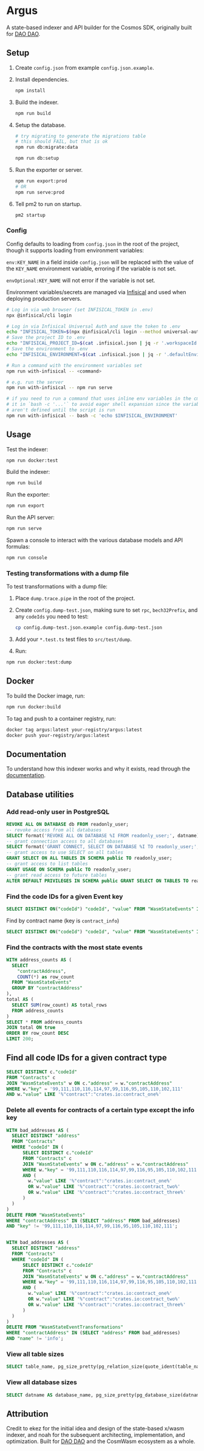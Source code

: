 # Argus

A state-based indexer and API builder for the Cosmos SDK, originally built for
[DAO DAO](https://daodao.zone).

## Setup

1. Create `config.json` from example `config.json.example`.

2. Install dependencies.

   ```bash
   npm install
   ```

3. Build the indexer.

   ```bash
   npm run build
   ```

4. Setup the database.

   ```bash
   # try migrating to generate the migrations table
   # this should FAIL, but that is ok
   npm run db:migrate:data

   npm run db:setup
   ```

5. Run the exporter or server.

   ```bash
   npm run export:prod
   # OR
   npm run serve:prod
   ```

6. Tell pm2 to run on startup.

   ```bash
   pm2 startup
   ```

### Config

Config defaults to loading from `config.json` in the root of the project, though
it supports loading from environment variables:

`env:KEY_NAME` in a field inside `config.json` will be replaced with the value of
the `KEY_NAME` environment variable, erroring if the variable is not set.

`envOptional:KEY_NAME` will not error if the variable is not set.

Environment variables/secrets are managed via
[Infisical](https://infisical.com) and used when deploying production servers.

```bash
# Log in via web browser (set INFISICAL_TOKEN in .env)
npx @infisical/cli login

# Log in via Infisical Universal Auth and save the token to .env
echo "INFISICAL_TOKEN=$(npx @infisical/cli login --method universal-auth --client-id <client-id> --client-secret <client-secret> --plain)" >> .env
# Save the project ID to .env
echo "INFISICAL_PROJECT_ID=$(cat .infisical.json | jq -r '.workspaceId')" >> .env
# Save the environment to .env
echo "INFISICAL_ENVIRONMENT=$(cat .infisical.json | jq -r '.defaultEnvironment')" >> .env

# Run a command with the environment variables set
npm run with-infisical -- <command>

# e.g. run the server
npm run with-infisical -- npm run serve

# if you need to run a command that uses inline env variables in the cmd, wrap
# it in `bash -c '...'` to avoid eager shell expansion since the variables
# aren't defined until the script is run
npm run with-infisical -- bash -c 'echo $INFISICAL_ENVIRONMENT'
```

## Usage

Test the indexer:

```bash
npm run docker:test
```

Build the indexer:

```bash
npm run build
```

Run the exporter:

```bash
npm run export
```

Run the API server:

```bash
npm run serve
```

Spawn a console to interact with the various database models and API formulas:

```bash
npm run console
```

### Testing transformations with a dump file

To test transformations with a dump file:

1. Place `dump.trace.pipe` in the root of the project.

2. Create `config.dump-test.json`, making sure to set `rpc`, `bech32Prefix`, and
   any `codeIds` you need to test:

   ```bash
   cp config.dump-test.json.example config.dump-test.json
   ```

3. Add your `*.test.ts` test files to `src/test/dump`.

4. Run:

```bash
npm run docker:test:dump
```

## Docker

To build the Docker image, run:

```bash
npm run docker:build
```

To tag and push to a container registry, run:

```bash
docker tag argus:latest your-registry/argus:latest
docker push your-registry/argus:latest
```

## Documentation

To understand how this indexer works and why it exists, read through the
[documentation](./docs/start.md).

## Database utilities

### Add read-only user in PostgreSQL

```sql
REVOKE ALL ON DATABASE db FROM readonly_user;
-- revoke access from all databases
SELECT format('REVOKE ALL ON DATABASE %I FROM readonly_user;', datname) FROM pg_database \gexec
-- grant connection access to all databases
SELECT format('GRANT CONNECT, SELECT ON DATABASE %I TO readonly_user;', datname) FROM pg_database WHERE datname = 'accounts' OR datname LIKE '%_%net' \gexec
-- grant access to use SELECT on all tables
GRANT SELECT ON ALL TABLES IN SCHEMA public TO readonly_user;
-- grant access to list tables
GRANT USAGE ON SCHEMA public TO readonly_user;
-- grant read access to future tables
ALTER DEFAULT PRIVILEGES IN SCHEMA public GRANT SELECT ON TABLES TO readonly_user;
```

### Find the code IDs for a given Event key

```sql
SELECT DISTINCT ON("codeId") "codeId", "value" FROM "WasmStateEvents" INNER JOIN "Contracts" ON "Contracts"."address" = "WasmStateEvents"."contractAddress" WHERE "key" = '' ORDER BY "codeId" ASC;
```

Find by contract name (key is `contract_info`)

```sql
SELECT DISTINCT ON("codeId") "codeId", "value" FROM "WasmStateEvents" INNER JOIN "Contracts" ON "Contracts"."address" = "WasmStateEvents"."contractAddress" WHERE "key" = '99,111,110,116,114,97,99,116,95,105,110,102,111' AND value LIKE '%CONTRACT_NAME%' ORDER BY "codeId" ASC;
```

### Find the contracts with the most state events

```sql
WITH address_counts AS (
  SELECT
    "contractAddress",
    COUNT(*) as row_count
  FROM "WasmStateEvents"
  GROUP BY "contractAddress"
),
total AS (
  SELECT SUM(row_count) AS total_rows
  FROM address_counts
)
SELECT * FROM address_counts
JOIN total ON true
ORDER BY row_count DESC
LIMIT 200;
```

## Find all code IDs for a given contract type

```sql
SELECT DISTINCT c."codeId"
FROM "Contracts" c
JOIN "WasmStateEvents" w ON c."address" = w."contractAddress"
WHERE w."key" = '99,111,110,116,114,97,99,116,95,105,110,102,111'
AND w."value" LIKE '%"contract":"crates.io:contract_one%'
```

### Delete all events for contracts of a certain type except the info key

```sql
WITH bad_addresses AS (
  SELECT DISTINCT "address"
  FROM "Contracts"
  WHERE "codeId" IN (
      SELECT DISTINCT c."codeId"
      FROM "Contracts" c
      JOIN "WasmStateEvents" w ON c."address" = w."contractAddress"
      WHERE w."key" = '99,111,110,116,114,97,99,116,95,105,110,102,111'
      AND (
        w."value" LIKE '%"contract":"crates.io:contract_one%'
        OR w."value" LIKE '%"contract":"crates.io:contract_two%'
        OR w."value" LIKE '%"contract":"crates.io:contract_three%'
      )
  )
)
DELETE FROM "WasmStateEvents"
WHERE "contractAddress" IN (SELECT "address" FROM bad_addresses)
AND "key" != '99,111,110,116,114,97,99,116,95,105,110,102,111';
```

```sql

WITH bad_addresses AS (
  SELECT DISTINCT "address"
  FROM "Contracts"
  WHERE "codeId" IN (
      SELECT DISTINCT c."codeId"
      FROM "Contracts" c
      JOIN "WasmStateEvents" w ON c."address" = w."contractAddress"
      WHERE w."key" = '99,111,110,116,114,97,99,116,95,105,110,102,111'
      AND (
        w."value" LIKE '%"contract":"crates.io:contract_one%'
        OR w."value" LIKE '%"contract":"crates.io:contract_two%'
        OR w."value" LIKE '%"contract":"crates.io:contract_three%'
      )
  )
)
DELETE FROM "WasmStateEventTransformations"
WHERE "contractAddress" IN (SELECT "address" FROM bad_addresses)
AND "name" != 'info';
```

### View all table sizes

```sql
SELECT table_name, pg_size_pretty(pg_relation_size(quote_ident(table_name))) AS data_size, pg_size_pretty(pg_indexes_size(quote_ident(table_name))) AS index_size, pg_size_pretty(pg_total_relation_size(quote_ident(table_name))) AS total_size, pg_total_relation_size(quote_ident(table_name)) AS total_bytes FROM information_schema.tables WHERE table_schema = 'public' ORDER BY total_bytes DESC;
```

### View all database sizes

```sql
SELECT datname AS database_name, pg_size_pretty(pg_database_size(datname)) AS size FROM pg_database WHERE datname LIKE '%net' ORDER BY pg_database_size(datname) DESC;
```

## Attribution

Credit to ekez for the initial idea and design of the state-based x/wasm
indexer, and noah for the subsequent architecting, implementation, and
optimization. Built for [DAO DAO](https://daodao.zone) and the CosmWasm
ecosystem as a whole.
